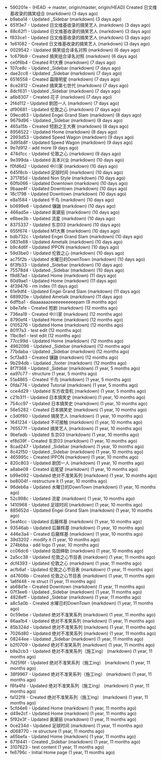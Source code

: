 * 590201e - (HEAD -> master, origin/master, origin/HEAD) Created 日文维基收录的搞笑组合 (markdown) (3 days ago) <TC>
* b9aba14 - Updated _Sidebar (markdown) (3 days ago) <TC>
* 651f3e7 - Updated 日文维基收录的搞笑艺人 (markdown) (3 days ago) <TC>
* 88c62f1 - Updated 日文维基收录的搞笑艺人 (markdown) (3 days ago) <TC>
* f833ce1 - Updated 日文维基收录的搞笑艺人 (markdown) (3 days ago) <TC>
* 1e61082 - Created 日文维基收录的搞笑艺人 (markdown) (3 days ago) <TC>
* 0029542 - Updated 搞笑组合译名对照 (markdown) (6 days ago) <TC>
* 1c679b9 - Created 搞笑组合译名对照 (markdown) (6 days ago) <TC>
* ce0f6b4 - Created R1大赛 (markdown) (7 days ago) <TC>
* 107ce8c - Updated _Sidebar (markdown) (7 days ago) <TC>
* dae2cc8 - Updated _Sidebar (markdown) (7 days ago) <TC>
* 6516558 - Created 霜降明星 (markdown) (7 days ago) <TC>
* 8ce2812 - Created 搞笑第七世代 (markdown) (7 days ago) <TC>
* 8dcf631 - Updated _Sidebar (markdown) (7 days ago) <TC>
* a6b8307 - Created 花子 (markdown) (7 days ago) <TC>
* 2f4d112 - Updated 剧团一人 (markdown) (7 days ago) <TC>
* df90681 - Updated 伦敦之心 (markdown) (7 days ago) <TC>
* 09ecd63 - Updated Engei Grand Slam (markdown) (8 days ago) <TC>
* 9679d96 - Updated _Sidebar (markdown) (8 days ago) <TC>
* 465a15b - Created 短剧之王大赛 (markdown) (8 days ago) <TC>
* 8956522 - Updated Home (markdown) (8 days ago) <TC>
* 2993d53 - Updated Speed Wagon (markdown) (9 days ago) <TC>
* 3d95b8f - Updated Speed Wagon (markdown) (9 days ago) <TC>
* 9e7d912 - add more (9 days ago) <tcgriffith>
* 474d1cc - Updated 伦敦之心 (markdown) (9 days ago) <TC>
* 9e399da - Updated 吉本兴业 (markdown) (10 days ago) <TC>
* f0fd6d2 - Updated 中川家 (markdown) (10 days ago) <TC>
* 645f8cb - Updated 足球时间 (markdown) (10 days ago) <TC>
* 371785d - Updated Non Style (markdown) (10 days ago) <TC>
* 60fb066 - Updated Downtown (markdown) (10 days ago) <TC>
* 9baae4f - Updated Downtown (markdown) (10 days ago) <TC>
* 18c1798 - Updated Downtown (markdown) (10 days ago) <TC>
* e8a1584 - Updated 千鸟 (markdown) (10 days ago) <TC>
* b0699e6 - Updated 镰鼬 (markdown) (10 days ago) <TC>
* 466ad5e - Updated 奥黛丽 (markdown) (10 days ago) <TC>
* e6bee3b - Updated 流星 (markdown) (10 days ago) <TC>
* 8375337 - Updated 东京03 (markdown) (10 days ago) <TC>
* 655f674 - Updated M1大赛 (markdown) (10 days ago) <TC>
* bdb732c - Updated Engei Grand Slam (markdown) (10 days ago) <TC>
* 0831e88 - Updated Ametalk (markdown) (10 days ago) <TC>
* b9c4d6f - Updated IPPON (markdown) (10 days ago) <TC>
* 59d3be0 - Updated 伦敦之心 (markdown) (10 days ago) <TC>
* ac75f2b - Updated 水曜日的DownTown (markdown) (10 days ago) <TC>
* 6f3fb33 - Updated _Sidebar (markdown) (10 days ago) <TC>
* 75578d4 - Updated _Sidebar (markdown) (10 days ago) <TC>
* f9d87ad - Updated Home (markdown) (11 days ago) <TC>
* 60d9ae1 - Updated Home (markdown) (11 days ago) <TC>
* 4f39476 - rm index (11 days ago) <tcgriffith>
* 61e9df4 - Updated Engei Grand Slam (markdown) (11 days ago) <TC>
* 689920e - Updated Ametalk (markdown) (11 days ago) <TC>
* 6dffba1 - diaaaaaazeeeeeeeeeepam (9 months ago) <tcgriffith>
* b8e7afe - Created 短剧 (markdown) (12 months ago) <TC>
* 736ea19 - Created 中川家 (markdown) (12 months ago) <TC>
* 8790ef4 - Updated Home (markdown) (12 months ago) <TC>
* 0105276 - Updated Home (markdown) (12 months ago) <TC>
* 801f7a3 - test edit (12 months ago) <TC>
* 11bc8e1 - test edit (12 months ago) <TC>
* 77cc99d - Updated Home (markdown) (12 months ago) <TC>
* 4962098 - Updated _Sidebar (markdown) (12 months ago) <TC>
* 77bdaba - Updated _Sidebar (markdown) (12 months ago) <TC>
* 5cf3a83 - Created 镰鼬 (markdown) (12 months ago) <TC>
* 9b294db - Updated _footer (markdown) (12 months ago) <TC>
* 8f7f368 - Updated _Sidebar (markdown) (1 year, 5 months ago) <TC>
* ea97c77 - structure (1 year, 5 months ago) <tcgriffith>
* 51a4865 - Created 千鸟 (markdown) (1 year, 5 months ago) <TC>
* 0fda774 - Updated Tutorial (markdown) (1 year, 5 months ago) <TC>
* cce4d29 - Updated 东方收音机 (markdown) (1 year, 5 months ago) <TC>
* c21b311 - Updated 日本搞笑史 (markdown) (1 year, 10 months ago) <TC>
* 754cc97 - Updated 日本搞笑史 (markdown) (1 year, 10 months ago) <TC>
* 56e5282 - Created 日本搞笑史 (markdown) (1 year, 10 months ago) <TC>
* c3d0f80 - Updated 搞笑艺人 (markdown) (1 year, 10 months ago) <TC>
* 1641234 - Updated 不可接触 (markdown) (1 year, 10 months ago) <crossrx>
* 765577f - Updated 搞笑艺人 (markdown) (1 year, 10 months ago) <TC>
* 9befadb - Updated 东京03 (markdown) (1 year, 10 months ago) <TC>
* ef8d39f - Created 东京03 (markdown) (1 year, 10 months ago) <TC>
* 8cad247 - Updated _Sidebar (markdown) (1 year, 10 months ago) <TC>
* 8c42f50 - Updated _Sidebar (markdown) (1 year, 10 months ago) <TC>
* 465995c - Created IPPON (markdown) (1 year, 10 months ago) <TC>
* 820c803 - Updated 剧团一人 (markdown) (1 year, 10 months ago) <TC>
* a8abe08 - Created 岩尾望 (markdown) (1 year, 10 months ago) <TC>
* b99e092 - Updated 绝对不准笑系列 (markdown) (1 year, 10 months ago) <Humi2314>
* be8004f - restructure it (1 year, 10 months ago) <tcgriffith>
* 96deb6a - Updated 水曜日的DownTown (markdown) (1 year, 10 months ago) <Humi2314>
* 52c998c - Updated 流星 (markdown) (1 year, 10 months ago) <tohrusnbs>
* 1410968 - Updated 足球时间 (markdown) (1 year, 10 months ago) <TC>
* 885652d - Updated Engei Grand Slam (markdown) (1 year, 10 months ago) <TC>
* 5eaf4cc - Updated 后藤辉基 (markdown) (1 year, 10 months ago) <TC>
* 93546ab - Updated 后藤辉基 (markdown) (1 year, 10 months ago) <TC>
* 446e3a4 - Created 后藤辉基 (markdown) (1 year, 10 months ago) <TC>
* 39d3202 - modify it (1 year, 10 months ago) <tcgriffith>
* 274bbba - add logo (1 year, 10 months ago) <tcgriffith>
* cc06dc6 - Updated 岛田绅助 (markdown) (1 year, 10 months ago) <TC>
* 2a5cc38 - Updated 伦敦之心节目表 (markdown) (1 year, 11 months ago) <TC>
* dcf4393 - Updated 伦敦之心 (markdown) (1 year, 11 months ago) <TC>
* acfb6af - Updated 伦敦之心节目表 (markdown) (1 year, 11 months ago) <TC>
* d47606b - Created 伦敦之心节目表 (markdown) (1 year, 11 months ago) <TC>
* 1a6f448 - re struct (1 year, 11 months ago) <tcgriffith>
* ab68d1e - Created Downtown (markdown) (1 year, 11 months ago) <TC>
* 07f3ee6 - Updated _Sidebar (markdown) (1 year, 11 months ago) <TC>
* 4828eff - Updated _Sidebar (markdown) (1 year, 11 months ago) <Humi2314>
* a8c5a0b - Created 水曜日的DownTown (markdown) (1 year, 11 months ago) <Humi2314>
* 0c59ebe - Updated 绝对不准笑系列 (markdown) (1 year, 11 months ago) <Humi2314>
* 86aa1b4 - Updated 绝对不准笑系列 (markdown) (1 year, 11 months ago) <Humi2314>
* 85b324d - Updated 绝对不准笑系列 (markdown) (1 year, 11 months ago) <Humi2314>
* 7026d80 - Updated 绝对不准笑系列 (markdown) (1 year, 11 months ago) <Humi2314>
* 08244ee - Updated _Sidebar (markdown) (1 year, 11 months ago) <Humi2314>
* b2f0709 - Updated 绝对不准笑系列 (markdown) (1 year, 11 months ago) <Humi2314>
* b9a2cb3 - Updated 绝对不准笑系列（施工ing） (markdown) (1 year, 11 months ago) <Humi2314>
* 7d25f6f - Updated 绝对不准笑系列（施工ing） (markdown) (1 year, 11 months ago) <Humi2314>
* 38f9967 - Updated 绝对不准笑系列（施工ing） (markdown) (1 year, 11 months ago) <Humi2314>
* f6fa4fd - Updated 绝对不准笑系列（施工ing） (markdown) (1 year, 11 months ago) <Humi2314>
* fa122f8 - Created 绝对不准笑系列（施工ing） (markdown) (1 year, 11 months ago) <Humi2314>
* 5cfd4e6 - Updated Home (markdown) (1 year, 11 months ago) <TC>
* d49e2cf - Updated Home (markdown) (1 year, 11 months ago) <TC>
* 5f92e3f - Updated 奥黛丽 (markdown) (1 year, 11 months ago) <TC>
* 0ce234d - Updated 足球时间 (markdown) (1 year, 11 months ago) <TC>
* d068770 - re structure (1 year, 11 months ago) <tcgriffith>
* a65befa - Updated Home (markdown) (1 year, 11 months ago) <TC>
* 6719441 - Created _Sidebar (markdown) (1 year, 11 months ago) <TC>
* 3107623 - test content (1 year, 11 months ago) <tcgriffith>
* fe6796c - Initial Home page (1 year, 11 months ago) <TC>